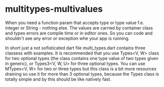 # multitypes-multivalues
When you need a function param that accepts type or type value f.e. integer or String - nothing else. The values are carried by container class and types errors are compile time or in editor ones. So you can code and shouldn't see any error or exception whe your app is running.

In short just a not sofisticated dart file multi_types.dart contains three classess with examples. It is recommended that you use Types<V, W> class for two optional types (the class contains one type value of two types given in generic), or Types3<V, W, U> for three optional types. You can use MTypes<V, W> for two or three types but this class is a bit more resources draining so use it for more than 3 optional types, because the Types class is totally simple and by this should be like natively fast. 
